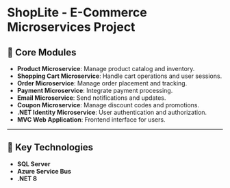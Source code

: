   # ShopLite - E-Commerce Microservices Project

## 🌟 Core Modules

- **Product Microservice**: Manage product catalog and inventory.  
- **Shopping Cart Microservice**: Handle cart operations and user sessions.  
- **Order Microservice**: Manage order placement and tracking.  
- **Payment Microservice**: Integrate payment processing.  
- **Email Microservice**: Send notifications and updates.  
- **Coupon Microservice**: Manage discount codes and promotions.  
- **.NET Identity Microservice**: User authentication and authorization.  
- **MVC Web Application**: Frontend interface for users.  

---

## 🔑 Key Technologies

- **SQL Server**  
- **Azure Service Bus**  
- **.NET 8**
